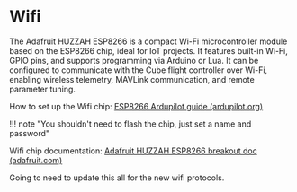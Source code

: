 # Wifi

The Adafruit HUZZAH ESP8266 is a compact Wi-Fi microcontroller module based on the ESP8266 chip, ideal for IoT projects. It features built-in Wi-Fi, GPIO pins, and supports programming via Arduino or Lua. It can be configured to communicate with the Cube flight controller over Wi-Fi, enabling wireless telemetry, MAVLink communication, and remote parameter tuning.

How to set up the Wifi chip: [ESP8266 Ardupilot guide (ardupilot.org)](https://ardupilot.org/copter/docs/common-esp8266-telemetry.html)

!!! note "You shouldn't need to flash the chip, just set a name and password"

Wifi chip documentation: [Adafruit HUZZAH ESP8266 breakout doc (adafruit.com)](https://cdn-learn.adafruit.com/downloads/pdf/adafruit-huzzah-esp8266-breakout.pdf)

Going to need to update this all for the new wifi protocols.

